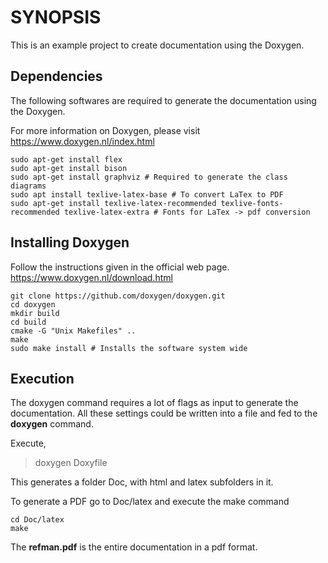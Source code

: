 # SYNOPSIS

This is an example project to create documentation using the Doxygen.

## Dependencies

The following softwares are required to generate the documentation using the Doxygen.

For more information on Doxygen, please visit https://www.doxygen.nl/index.html

```
sudo apt-get install flex
sudo apt-get install bison
sudo apt-get install graphviz # Required to generate the class diagrams
sudo apt install texlive-latex-base # To convert LaTex to PDF
sudo apt-get install texlive-latex-recommended texlive-fonts-recommended texlive-latex-extra # Fonts for LaTex -> pdf conversion
```

## Installing Doxygen

Follow the instructions given in the official web page. https://www.doxygen.nl/download.html

```
git clone https://github.com/doxygen/doxygen.git
cd doxygen
mkdir build
cd build
cmake -G "Unix Makefiles" ..
make
sudo make install # Installs the software system wide
```

## Execution

The doxygen command requires a lot of flags as input to generate the documentation. All these settings could be written into a file and fed to the **doxygen** command.  

Execute,  

> doxygen Doxyfile

This generates a folder Doc, with html and latex subfolders in it.  

To generate a PDF go to Doc/latex and execute the make command

```
cd Doc/latex
make
```

The **refman.pdf** is the entire documentation in a pdf format.